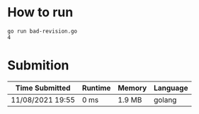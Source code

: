 # How to run

```
go run bad-revision.go
4
```

# Submition

Time Submitted | Runtime | Memory | Language
-------------- | ------ | ------- | ------ |
11/08/2021 19:55| 0 ms |	1.9 MB | golang
